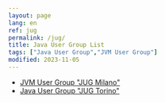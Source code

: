 ```yaml
---
layout: page
lang: en
ref: jug
permalink: /jug/
title: Java User Group List
tags: ["Java User Group","JVM User Group"]
modified: 2023-11-05
---
```


* [JVM User Group "JUG Milano"](https://www.jugmilano.it/)
* [Java User Group "JUG Torino"](https://jugtorino.org/)

